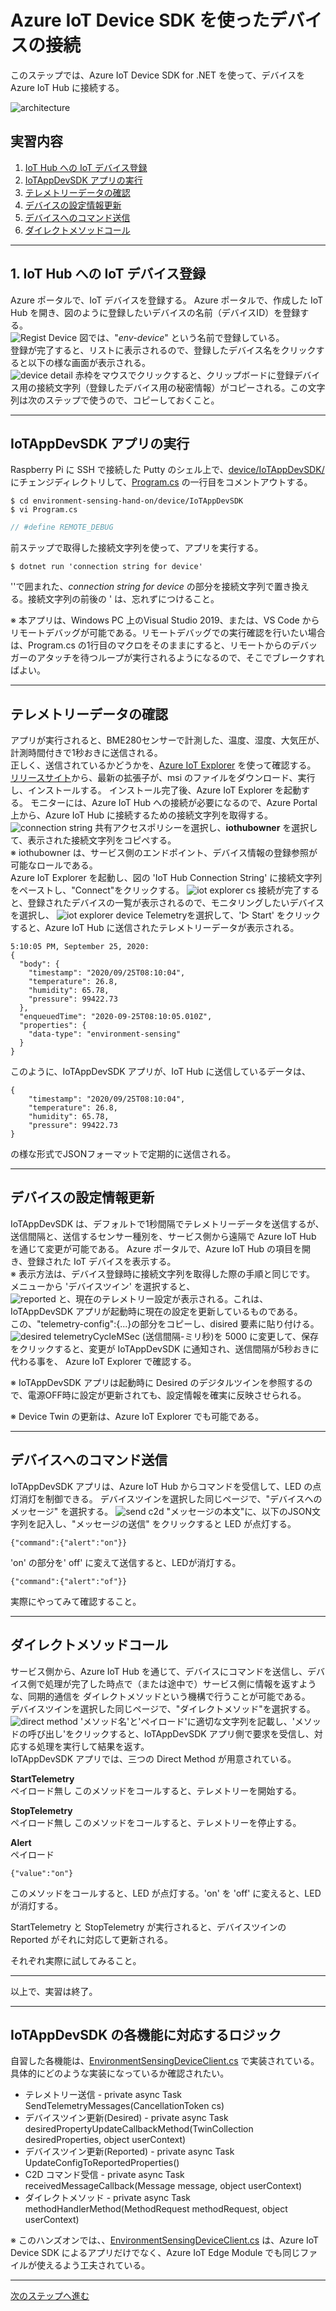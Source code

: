 # Azure IoT Device SDK を使ったデバイスの接続  
このステップでは、Azure IoT Device SDK for .NET を使って、デバイスを Azure IoT Hub に接続する。 

![architecture](../images/device/device-sdk.png)

## 実習内容
1. [IoT Hub への IoT デバイス登録](#1-iot-hub-への-iot-デバイス登録) 
2. [IoTAppDevSDK アプリの実行](#iotappdevsdk-アプリの実行)
3. [テレメトリーデータの確認](#テレメトリーデータの確認) 
4. [デバイスの設定情報更新](#デバイスの設定情報更新) 
5. [デバイスへのコマンド送信](#デバイスへのコマンド送信) 
6. [ダイレクトメソッドコール](#ダイレクトメソッドコール) 
---
## 1. IoT Hub への IoT デバイス登録  
Azure ポータルで、IoT デバイスを登録する。 
Azure ポータルで、作成した IoT Hub を開き、図のように登録したいデバイスの名前（デバイスID）を登録する。  
![Regist Device](../images/sdk-app/regist-device.png) 
図では、"<i>env-device</i>" という名前で登録している。  
登録が完了すると、リストに表示されるので、登録したデバイス名をクリックすると以下の様な画面が表示される。  
![device detail](../images/sdk-app/get-connection-string.png)
赤枠をマウスでクリックすると、クリップボードに登録デバイス用の接続文字列（登録したデバイス用の秘密情報）がコピーされる。この文字列は次のステップで使うので、コピーしておくこと。 

--- 
## IoTAppDevSDK アプリの実行 
Raspberry Pi に SSH で接続した Putty のシェル上で、[device/IoTAppDevSDK/](../device/IoTAppDevSDK) にチェンジディレクトリして、[Program.cs](../device/IoTAppDevSDK/Program.cs) の一行目をコメントアウトする。  
```
$ cd environment-sensing-hand-on/device/IoTAppDevSDK
$ vi Program.cs
```
```C#
// #define REMOTE_DEBUG

```

前ステップで取得した接続文字列を使って、アプリを実行する。 
```
$ dotnet run 'connection string for device'
```
''で囲まれた、<i>connection string for device</i> の部分を接続文字列で置き換える。接続文字列の前後の ' は、忘れずにつけること。  

※ 本アプリは、Windows PC 上のVisual Studio 2019、または、VS Code からリモートデバッグが可能である。リモートデバッグでの実行確認を行いたい場合は、Program.cs の1行目のマクロをそのままにすると、リモートからのデバッガーのアタッチを待つループが実行されるようになるので、そこでブレークすればよい。


--- 
## テレメトリーデータの確認 
アプリが実行されると、BME280センサーで計測した、温度、湿度、大気圧が、計測時間付きで1秒おきに送信される。  
正しく、送信されているかどうかを、[Azure IoT Explorer](https://docs.microsoft.com/ja-jp/azure/iot-pnp/howto-use-iot-explorer) を使って確認する。  
[リリースサイト](https://github.com/Azure/azure-iot-explorer/releases)から、最新の拡張子が、msi のファイルをダウンロード、実行し、インストールする。 
インストール完了後、Azure IoT Explorer を起動する。 
モニターには、Azure IoT Hub への接続が必要になるので、Azure Portal 上から、Azure IoT Hub に接続するための接続文字列を取得する。 
![connection string](../images/iothub/get-iothub-connection-string.png)
共有アクセスポリシーを選択し、<b>iothubowner</b> を選択して、表示された接続文字列をコピペする。  
※ iothubowner は、サービス側のエンドポイント、デバイス情報の登録参照が可能なロールである。  
Azure IoT Explorer を起動し、図の 'IoT Hub Connection String' に接続文字列をペーストし、"Connect"をクリックする。
![iot explorer cs](../images/iothub/set-iothub-connection-string-to-iotexplorer.png)
接続が完了すると、登録されたデバイスの一覧が表示されるので、モニタリングしたいデバイスを選択し、 
![iot explorer device](../images/iothub/iot-explorer-telemetry.png)
Telemetryを選択して、'▷ Start' をクリックすると、Azure IoT Hub に送信されたテレメトリーデータが表示される。  
```
5:10:05 PM, September 25, 2020:
{
  "body": {
    "timestamp": "2020/09/25T08:10:04",
    "temperature": 26.8,
    "humidity": 65.78,
    "pressure": 99422.73
  },
  "enqueuedTime": "2020-09-25T08:10:05.010Z",
  "properties": {
    "data-type": "environment-sensing"
  }
}
```
このように、IoTAppDevSDK アプリが、IoT Hub に送信しているデータは、
```
{
    "timestamp": "2020/09/25T08:10:04",
    "temperature": 26.8,
    "humidity": 65.78,
    "pressure": 99422.73
}
```
の様な形式でJSONフォーマットで定期的に送信される。

--- 
## デバイスの設定情報更新 
IoTAppDevSDK は、デフォルトで1秒間隔でテレメトリーデータを送信するが、送信間隔と、送信するセンサー種別を、サービス側から遠隔で Azure IoT Hub を通じて変更が可能である。 
Azure ポータルで、Azure IoT Hub の項目を開き、登録された IoT デバイスを表示する。  
※ 表示方法は、デバイス登録時に接続文字列を取得した際の手順と同じです。  
メニューから 'デバイスツイン' を選択すると、  
![reported](../images/sdk-app/show-reported.png)
と、現在のテレメトリー設定が表示される。これは、IoTAppDevSDK アプリが起動時に現在の設定を更新しているものである。  
この、"telemetry-config":{...}の部分をコピーし、disired 要素に貼り付ける。  
![desired](../images/sdk-app/update-desired.png)
telemetryCycleMSec (送信間隔-ミリ秒)を 5000 に変更して、保存をクリックすると、変更が IoTAppDevSDK に通知され、送信間隔が5秒おきに代わる事を、 Azure IoT Explorer で確認する。  

※ IoTAppDevSDK アプリは起動時に Desired のデジタルツインを参照するので、電源OFF時に設定が更新されても、設定情報を確実に反映させられる。  

※ Device Twin の更新は、Azure IoT Explorer でも可能である。

--- 
## デバイスへのコマンド送信 
IoTAppDevSDK アプリは、Azure IoT Hub からコマンドを受信して、LED の点灯消灯を制御できる。 
デバイスツインを選択した同じページで、"デバイスへのメッセージ" を選択する。
![send c2d](../images/sdk-app/send-c2d.png)
"メッセージの本文"に、以下のJSON文字列を記入し、"メッセージの送信" をクリックすると LED が点灯する。
```
{"command":{"alert":"on"}}
```
'on' の部分を' off' に変えて送信すると、LEDが消灯する。 
```
{"command":{"alert":"of"}}
```
実際にやってみて確認すること。  

--- 
## ダイレクトメソッドコール 
サービス側から、Azure IoT Hub を通じて、デバイスにコマンドを送信し、デバイス側で処理が完了した時点で（または途中で）サービス側に情報を返すような、同期的通信を ダイレクトメソッドという機構で行うことが可能である。  
デバイスツインを選択した同じページで、"ダイレクトメソッド"を選択する。
![direct method](../images/sdk-app/invoke-direct-method.png)
'メソッド名'と'ペイロード'に適切な文字列を記載し、'メソッドの呼び出し'をクリックすると、IoTAppDevSDK アプリ側で要求を受信し、対応する処理を実行して結果を返す。  
IoTAppDevSDK アプリでは、三つの Direct Method が用意されている。  

<b>StartTelemetry</b>  
ペイロード無し
このメソッドをコールすると、テレメトリーを開始する。  

<b>StopTelemetry</b>  
ペイロード無し
このメソッドをコールすると、テレメトリーを停止する。  

<b>Alert</b>  
ペイロード
```
{"value":"on"}
```
このメソッドをコールすると、LED が点灯する。'on' を 'off' に変えると、LEDが消灯する。 

StartTelemetry と StopTelemetry が実行されると、デバイスツインの Reported がそれに対応して更新される。  

それぞれ実際に試してみること。

---

以上で、実習は終了。 


--- 
## IoTAppDevSDK の各機能に対応するロジック  
自習した各機能は、[EnvironmentSensingDeviceClient.cs](../device/IoTAppDevSDK/EG/IoT/EnvironmentSensing/EnvironmentSensingDeviceClient.cs) で実装されている。具体的にどのような実装になっているか確認されたい。  
- テレメトリー送信 - private async Task SendTelemetryMessages(CancellationToken cs)
- デバイスツイン更新(Desired) - private async Task desiredPropertyUpdateCallbackMethod(TwinCollection desiredProperties, object userContext)
- デバイスツイン更新(Reported) - private async Task UpdateConfigToReportedProperties()
- C2D コマンド受信 - private async Task<MessageResponse> receivedMessageCallback(Message message, object userContext)
- ダイレクトメソッド - private async Task<MethodResponse> methodHandlerMethod(MethodRequest methodRequest, object userContext)

※ このハンズオンでは、、[EnvironmentSensingDeviceClient.cs](../device/IoTAppDevSDK/EG/IoT/EnvironmentSensing/EnvironmentSensingDeviceClient.cs) は、Azure IoT Device SDK によるアプリだけでなく、Azure IoT Edge Module でも同じファイルが使えるよう工夫されている。

---
[次のステップへ進む](IoTEdgeModule.md)